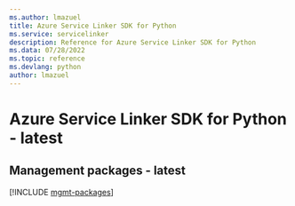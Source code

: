 ```yaml
---
ms.author: lmazuel
title: Azure Service Linker SDK for Python
ms.service: servicelinker
description: Reference for Azure Service Linker SDK for Python
ms.data: 07/28/2022
ms.topic: reference
ms.devlang: python
author: lmazuel
---
```

# Azure Service Linker SDK for Python - latest

## Management packages - latest
[!INCLUDE [mgmt-packages](service-linker-mgmt-index.md)]